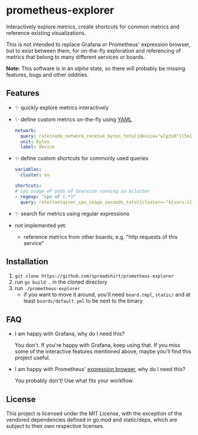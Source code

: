 # prometheus-explorer

Interactively explore metrics, create shortcuts for common metrics and
reference existing visualizations.

This is not intended to replace Grafana or Prometheus' expression
browser, but to exist between them, for on-the-fly exploration and
referencing of metrics that belong to many different services or boards.

**Note:** This software is in an *alpha* state, so there will probably
be missing features, bugs and other oddities.

## Features

- ✨ quickly explore metrics interactively
- ✨ define custom metrics on-the-fly using [YAML](https://yaml.org/)

    ```yaml
    network:
      query: rate(node_network_receive_bytes_total{device="wlp3s0"}[5m])
      unit: bytes
      label: device
    ```
- ✨ define custom shortcuts for commonly used queries

    ```yaml
    variables:
      cluster: eu

    shortcuts:
    # cpu usage of pods of $service running in $cluster
    - regexp: "cpu of (.*)"
      query: rate(container_cpu_usage_seconds_total{cluster=~"${vars.cluster}.*", pod=~"${match[1]}.*", image!="", container!="POD"}[5m])
    ```
- ✨ search for metrics using regular expressions
- not implemented yet:
    - reference metrics from other boards, e.g. "http requests of this service"

## Installation

1. `git clone https://github.com/spreadshirt/prometheus-explorer`
2. run `go build .` in the cloned directory
3. run `./prometheus-explorer`
    - if you want to move it around, you'll need `board.tmpl`, `static/`
      and at least `boards/default.yml` to be next to the binary

## FAQ

- I am happy with Grafana, why do I need this?

    You don't.  If you're happy with Grafana, keep using that.  If you
    miss some of the interactive features mentioned above, maybe you'll
    find this project useful.
- I am happy with Prometheus' [expression browser](https://prometheus.io/docs/visualization/browser/),
  why do I need this?

    You probably don't!  Use what fits your workflow.

## License

This project is licensed under the MIT License, with the exception of
the vendored dependencies defined in go.mod and static/deps, which are
subject to their own respective licenses.
